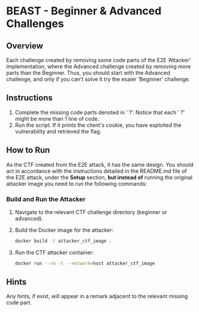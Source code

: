 # BEAST - Beginner & Advanced Challenges

## Overview
Each challenge created by removing some code parts of the E2E ’Attacker’ implementation, where the Advanced
challenge created by removing more parts than the Beginner.
Thus, you should start with the Advanced challenge, and only if you can’t solve it try the esaier ’Beginner’ challenge.
## Instructions
1. Complete the missing code parts denoted in ’ ?’. Notice that each ’ ?’ might be more than 1 line of code.
2. Run the script. If it prints the client's cookie, you have exploited the vulnerability and retrieved the flag.

## How to Run
As the CTF created from the E2E attack, it has the same design.
You should act in accordance with the instructions detailed in the README.md file of the E2E attack,
under the **Setup** section, **but instead of** running the original attacker image you need to run the following commands:

### Build and Run the Attacker

1. Navigate to the relevant CTF challenge directory (beginner or advanced).

2. Build the Docker image for the attacker:
   ```sh
   docker build -t attacker_ctf_image .
   ```

3. Run the CTF attacker container:
   ```sh
   docker run --rm -t --network=host attacker_ctf_image
   ```

## Hints
Any hints, if exist, will appear in a remark adjacent to the relevant missing code part.
